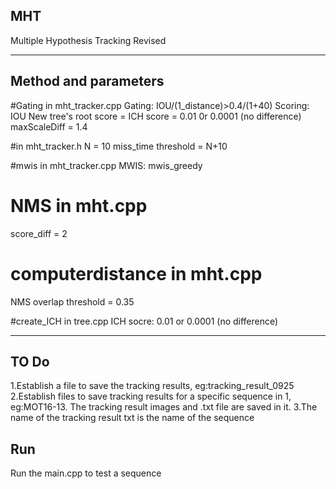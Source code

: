 ## MHT 
Multiple Hypothesis Tracking Revised


----------
## Method and parameters
#Gating in mht_tracker.cpp
Gating: IOU/(1_distance)>0.4/(1+40)
Scoring: IOU
New tree's root score = ICH score = 0.01 0r 0.0001 (no difference)
maxScaleDiff = 1.4

#in mht_tracker.h
N = 10
miss_time threshold = N+10 

#mwis in mht_tracker.cpp
MWIS: mwis_greedy

# NMS in mht.cpp
score_diff = 2

# computerdistance in mht.cpp
NMS overlap threshold  = 0.35 

#create_ICH in tree.cpp
ICH socre: 0.01 or 0.0001 (no difference)


----------
## TO Do
1.Establish a file to save the tracking results, eg:tracking_result_0925
2.Establish files to save tracking results for a specific sequence in 1, eg:MOT16-13. The tracking result images and .txt file are saved in it.
3.The name of the tracking result txt is the name of the sequence

## Run
Run the main.cpp to test a sequence

